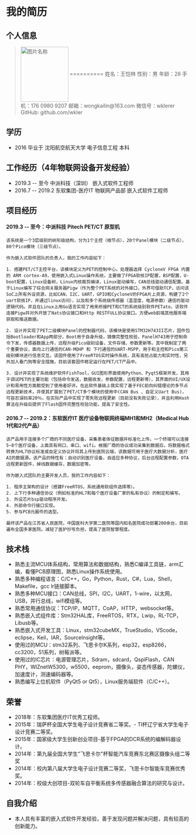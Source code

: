 
# 我的简历
<!--简历版本：0.1-->  
## 个人信息  
<!--此处需要嵌入个人照片。-->
<!--![avatar](./身份头像-removebg-preview.png)-->  
> <img src="./身份头像.png" width = "130" height = "150" alt="图片名称" align=center />  
> ==========  
> 姓名：王恺林  
> 性别：男  
> 年龄：28  
> 手机：176 0980 9207  
> 邮箱：wongkailin@163.com  
> 微信号：wklerer  
> GitHub: github.com/wkler  

## 学历  
- 2016 毕业于 沈阳航空航天大学 电子信息工程 本科


## 工作经历（4年物联网设备开发经验）
- 2019.3 -- 至今      中派科技（深圳）                 嵌入式软件工程师
- 2016.7 -- 2019.2   东软集团-医疗IT 物联网产品部       嵌入式软件工程师



<!--5个软件
PanelBoot
PanelH743
Pigw
FishingTool
PETato-->
## 项目经历
#### 2019.3 -- 至今：中派科技 Pitech PET/CT 原型机  
    该系统是一个3层级别的树形级结构，分为1个主控（根节点），20个Panel模块（二级节点），80个Pico模块（三级节点）。  
      
    作为嵌入式软件团队的负责人，我的工作内容如下：
    
    1. 搭建PET/CT主控平台，该模块定义为PET的控制中心。处理器选择 CycloneV FPGA 内置的 ARM cortex-A9，使用嵌入式Linux操作系统，主要做了FPGA软核IP配置，BSP配置，U-boot配置，Linux设备树，Linux内核裁剪编译，Linux驱动编写，CAN总线驱动通信配置。基于Linux编写了综合网关服务器Pigw（作为整个PET系统的对外接口，外界可借助TCP，访问该SoC上所有外设资源，比如CAN，I2C，UART，GPIO和CycloneV的FPGA片上资源，构建了2个uart软核IP，并通过linux访问），以及和多个系统级传感器（温湿度，电源参数）通信的驱动逻辑代码。并且在Linux上用Go语言实现了用来桥接PET和CT的系统级别软件PETato，该软件连接Pigw并对外开放了Nats协议接口和Http RESTFULL协议接口。方便web前端其他服务端获取和推送数据。  
    
    2. 设计并实现了PET二级模块Panel的控制器代码，该模块是使用STM32H743II芯片，固件包括Bootloader和App两部分，Boot用于自身升级，镜像完整性校验，PanelH743用于控制命令下发，传感器数据上传，远程升级Pico级别设备，文件存储，参数更新等。其中我制定了两个重要协议，面向上行通信的CAN-MQHP 和 下行通信的UART-MSPP，用于和主控和Pico第三级别模块进行信息交互。该固件使用了FreeRTOS实时操作系统，具有高抢占能力和实时性，另外加入看门狗等安全措施，目前该套固件稳定运行在PET/CT产品中。
    
    3. 设计并实现了系统维护软件FishTool，GUI图形界面使用Python、Pyqt5框架开发，其用于调试PET的主要功能（包括命令发送，数据收发，参数配置，远程更新等），其界面的UI/UX设计和易用性方面都受到了使用者好评。在此软件基础上我实现了基于FEC前向纠错理论的多节点远程更新技术，并使其扩展到了PET/CT多个模块的使用中(CAN Bus 、自定义Uart Bus)，可容忍误码率20％，在实际产品中实现了零失败远程更新（目前没有失败记录），并且利用Hash算法在升级后提供了Flash固件完整性校验功能，提高了安全性。
  
   
  
#### 2016.7 -- 2019.2：东软医疗IT 医疗设备物联网终端MH1和MH2（Medical Hub 1代和2代产品）  
    该产品用于连接多个厂商的不同医疗设备，采集患者体征数据并标准化上传。一个终端可以连接5~8个医疗设备，上面具有网口、串口、wifi。根据厂商的协议成功采集到数据后，将数据格式转换为HL7协议标准或自定义协议并将其上传到医院云端，该数据可用于医疗大数据分析，医疗AI的数据源。该产品的特性有：自动识别医疗设备，自适应多种协议，后台远程配置参数，OTA远程更新固件，掉线数据缓存，数据加密等。  

    作为嵌入式团队的主要开发人员，我的工作内容如下：

    1. 程序主架构的设计（搭建FreeRTOS，系统通用软组件选择等）。
    2. 上下行多种通信协议（例如标准的HL7和每个医疗设备厂家的私有协议）的制定和编写。
    3. 外设芯片bsp驱动程序开发。
    4. 外部命令行接口实现。
    5. 参与PCB元器件的选型。

    最终该产品在江苏省人民医院，中国医科大学第二医院等国内知名医院成功部署200余台，目前遍布全国多家医院。减轻了医护抄写负担，提高了医院智慧程度。



## 技术栈  
- 熟悉主流MCU体系结构，常用算法和数据结构，熟悉C编译工具链，arm汇编，看懂PCB原理图，熟悉Linux操作系统使用。
- 熟悉多种编程语言：C/C++，Go，Python，Rust，C#，Lua，Shell，Makefile，gcc lr链接脚本。
- 熟悉多种MCU接口：CAN总线，SPI，I2C，UART，1-wire，以太网，USB，并行总线，wifi模组等。
- 熟悉常用通信协议：TCP/IP，MQTT，CoAP，HTTP，websocket等。
- 熟悉嵌入式组件库：Stm32HAL库，FreeRTOS，RTX，Lwip，RL-TCP，Libusb等。
- 熟悉嵌入式开发工具：Linux，stm32cubeMX，TrueStudio，VScode，eclipse，Keil，IAR，SourceInsight等。
- 使用过的MCU：stm32系列、飞思卡尔K系列，esp32，esp8266，cc3200，51系列，树莓派等。 
- 使用过的IC芯片：电源管理芯片，Sdram，sdcard，QspiFlash，CAN PHY，WIZnetW5300，w5500，eeprom，摄像头，姿态传感器，陀螺仪，加速度计，测速编码器等。
- 熟悉编写上位机软件（PyQt5 or Qt5），Linux服务端软件（C/C++）。


## 荣誉  
- 2018年：东软集团医疗IT优秀工程师。
- 2015年：瑞萨杯全国大学生电子设计竞赛省二等奖。- TI杯辽宁省大学生电子设计竞赛二等奖。
- 2015年：国家级大学生创新创业项目-基于FPGA的DCR系统的编解码器设计。
- 2014年：第九届全国大学生"飞思卡尔"杯智能汽车竞赛东北赛区摄像头组二等奖
- 2014年：校内第八届大学生电子设计竞赛二等奖，飞思卡尔智能车竞赛优秀奖。
- 2014年：校级大创项目-双轮车自平衡系统多传感器融合算法的研究与设计。
<!--- 2012-2013年度三好学生，综合二等奖学金（1次），综合三等奖学金（2次）。-->


## 自我介绍  
- 本人具有丰富的嵌入式软件开发经验，善于发现问题并解决问题，具有较高的创新能力。